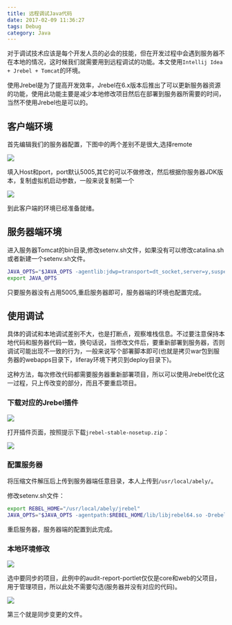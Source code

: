 ```yaml
---
title: 远程调试Java代码
date: 2017-02-09 11:36:27
tags: Debug
category: Java
---
```

对于调试技术应该是每个开发人员的必会的技能，但在开发过程中会遇到服务器不在本地的情况，这时候我们就需要用到远程调试的功能。本文使用`Intellij Idea + Jrebel + Tomcat`的环境。

使用Jrebel是为了提高开发效率，Jrebel在6.x版本后推出了可以更新服务器资源的功能，使用此功能主要是减少本地修改项目然后在部署到服务器所需要的时间，当然不使用Jrebel也是可以的。

## 客户端环境

首先编辑我们的服务器配置，下图中的两个差别不是很大,选择remote

![](/images/68.png)

<!--more-->

填入Host和port，port默认5005,其它的可以不做修改，然后根据你服务器JDK版本，复制虚拟机启动参数，一般来说复制第一个

![](/images/69.png)

到此客户端的环境已经准备就绪。

## 服务器端环境

进入服务器Tomcat的bin目录,修改setenv.sh文件，如果没有可以修改catalina.sh或者新建一个setenv.sh文件。

```sh 
JAVA_OPTS="$JAVA_OPTS -agentlib:jdwp=transport=dt_socket,server=y,suspend=n,address=5005"
export JAVA_OPTS
```

只要服务器没有占用5005,重启服务器即可，服务器端的环境也配置完成。

## 使用调试

具体的调试和本地调试差别不大，也是打断点，观察堆栈信息。不过要注意保持本地代码和服务器代码一致，换句话说，当修改文件后，要重新部署到服务器，否则调试可能出现不一致的行为，一般来说写个部署脚本即可(也就是拷贝war包到服务器的webapps目录下，liferay环境下拷贝到deploy目录下)。

这种方法，每次修改代码都需要服务器重新部署项目，所以可以使用Jrebel优化这一过程，只上传改变的部分，而且不要重启项目。
 
### 下载对应的Jrebel插件

![](/images/70.png)

打开插件页面，按照提示下载`jrebel-stable-nosetup.zip`：

![](/images/71.png)

### 配置服务器

将压缩文件解压后上传到服务器端任意目录，本人上传到`/usr/local/abely/`。

修改setenv.sh文件：
```sh
export REBEL_HOME="/usr/local/abely/jrebel"
JAVA_OPTS="$JAVA_OPTS -agentpath:$REBEL_HOME/lib/libjrebel64.so -Drebel.remoting_plugin=true -agentlib:jdwp=transport=dt_socket,server=y,suspend=n,address=5005"
```

重启服务器，服务器端的配置到此完成。

### 本地环境修改

![](/images/72.png)

选中要同步的项目，此例中的audit-report-portlet仅仅是core和web的父项目，用于管理项目，所以此处不需要勾选(服务器并没有对应的代码)。

![](/images/73.png)

第三个就是同步变更的文件。

